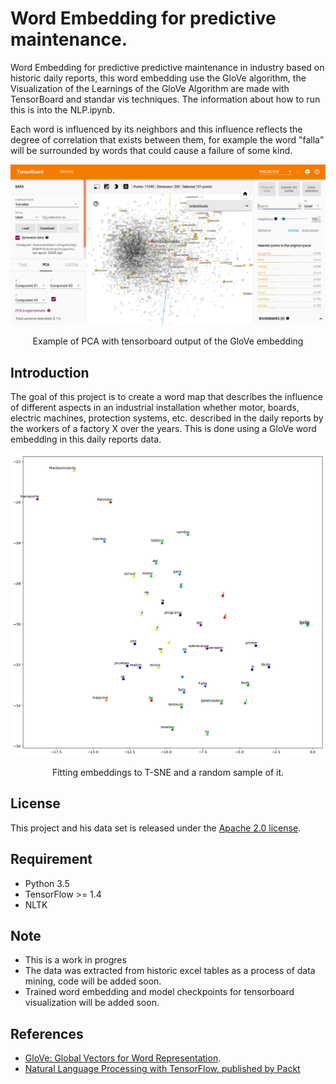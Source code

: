 # Word Embedding for predictive maintenance.

Word Embedding for predictive predictive maintenance in industry based on historic daily reports, this word embedding use the GloVe algorithm, the Visualization  of the Learnings of the GloVe Algorithm are made with TensorBoard and standar vis techniques. The information about how to run this is into the NLP.ipynb.

Each word is influenced by its neighbors and this influence reflects the degree of correlation that exists between them, for example the word "falla" will be surrounded by words that could cause a failure of some kind.


<div align="center">
  <img src="tests/tensorboard.png" width="700px" />
  <p>Example of PCA with tensorboard output of the GloVe embedding</p>
</div>


## Introduction

The goal of this project is to create a word map that describes the influence of different aspects in an industrial installation whether motor, boards, electric machines, protection systems, etc. described in the daily reports by the workers of a factory X over the years. This is done using a GloVe word embedding in this daily reports data.


<div align="center">
  <img src="tests/index.png" width="700px" />
  <p>Fitting embeddings to T-SNE and a random sample of it. </p>
</div>

## License

This project and his data set is released under the [Apache 2.0 license](https://github.com/facebookresearch/detectron/blob/master/LICENSE). 


## Requirement
- Python 3.5
- TensorFlow >= 1.4
- NLTK

## Note
* This is a work in progres
* The data was extracted from historic excel tables as a process of data mining, code will be added soon.
* Trained word embedding and model checkpoints for tensorboard visualization will be added soon.


## References

- [GloVe: Global Vectors for Word Representation](https://nlp.stanford.edu/projects/glove/).
- [Natural Language Processing with TensorFlow, published by Packt
](https://github.com/PacktPublishing/Natural-Language-Processing-with-TensorFlow)
